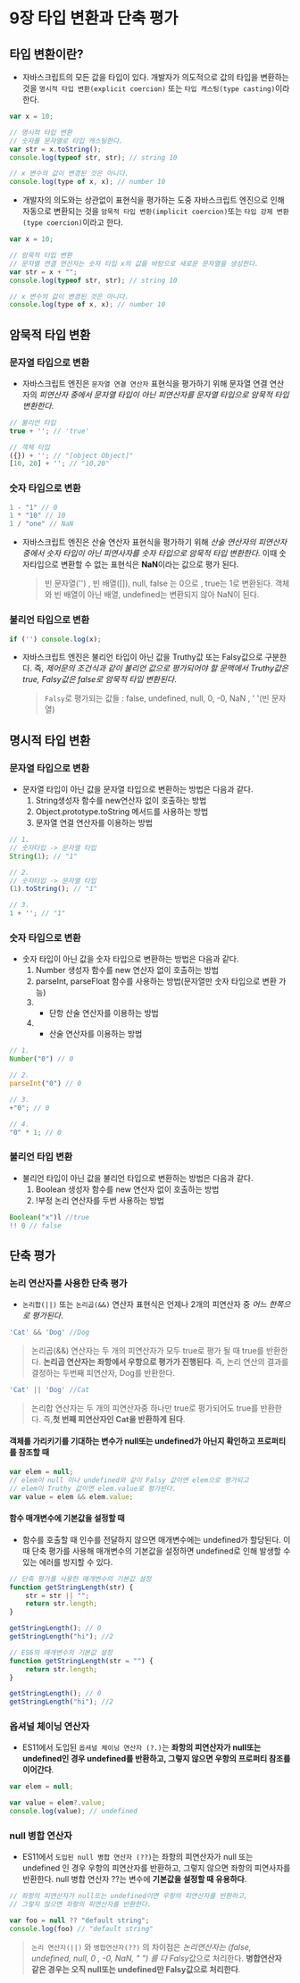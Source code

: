 # 9장 타입 변환과 단축 평가

## 타입 변환이란?

- 자바스크립트의 모든 값을 타입이 있다. 개발자가 의도적으로 값의 타입을 변환하는 것을 `명시적 타입 변환(explicit coercion)` 또는 `타입 캐스팅(type casting)`이라 한다.

```js
var x = 10;

// 명시적 타입 변환
// 숫자를 문자열로 타입 캐스팅한다.
var str = x.toString();
console.log(typeof str, str); // string 10

// x 변수의 값이 변경된 것은 아니다.
console.log(type of x, x); // number 10
```

- 개발자의 의도와는 상관없이 표현식을 평가하는 도중 자바스크립트 엔진으로 인해 자동으로 변환되는 것을 `암묵적 타입 변환(implicit coercion)`또는 `타입 강제 변환(type coercion)`이라고 한다.

```js
var x = 10;

// 암묵적 타입 변환
// 문자열 연결 연산자는 숫자 타입 x의 값을 바탕으로 새로운 문자열을 생성한다.
var str = x + "";
console.log(typeof str, str); // string 10

// x 변수의 값이 변경된 것은 아니다.
console.log(type of x, x); // number 10
```

## 암묵적 타입 변환

### 문자열 타입으로 변환

- 자바스크립트 엔진은 `문자열 연결 연산자` 표현식을 평가하기 위해 문자열 연결 연산자의 *피연산자 중에서 문자열 타입이 아닌 피연산자를 문자열 타입으로 암묵적 타입 변환한다*.

```js
// 불리언 타입
true + ''; // 'true'

// 객체 타입
({}) + ''; // "[object Object]"
[10, 20] + ''; // "10,20"
```

### 숫자 타입으로 변환

```js
1 - "1" // 0
1 * "10" // 10
1 / "one" // NaN
```

- 자바스크립트 엔진은 산술 연산자 표현식을 평가하기 위해 *산술 연산자의 피연산자 중에서 숫자 타입이 아닌 피연사자를 숫자 타입으로 암묵적 타입 변환한다.* 이때 숫자타입으로 변환할 수 없는 표현식은 **NaN**이라는 값으로 평가 된다.
    > 빈 문자열('') , 빈 배열([]), null, false 는 0으로 , true는 1로 변환된다. 객체와 빈 배열이 아닌 배열, undefined는 변환되지 않아 NaN이 된다.

### 불리언 타입으로 변환

```js
if ('') console.log(x);
```

- 자바스크립트 엔진은 불리언 타입이 아닌 값을 Truthy값 또는 Falsy값으로 구분한다. 즉, *제어문의 조건식과 같이 불리언 값으로 평가되어야 할 문맥에서 Truthy값은 true, Falsy값은 false로 암묵적 타입 변환된다*.
    > `Falsy`로 평가되는 값들 : false, undefined, null, 0, -0, NaN , ' '(빈 문자열)

## 명시적 타입 변환

### 문자열 타입으로 변환

- 문자열 타입이 아닌 값을 문자열 타입으로 변환하는 방법은 다음과 같다.
    1. String생성자 함수를 new연산자 없이 호출하는 방법
    2. Object.prototype.toString 메서드를 사용하는 방법
    3. 문자열 연결 연산자를 이용하는 방법

```js
// 1.
// 숫자타입 -> 문자열 타입
String(1); // "1"

// 2.
// 숫자타입 -> 문자열 타입
(1).toString(); // "1"

// 3.
1 + ''; // "1"
```

### 숫자 타입으로 변환

- 숫자 타입이 아닌 값을 숫자 타입으로 변환하는 방법은 다음과 같다.
    1. Number 생성자 함수를 new 연산자 없이 호출하는 방법
    2. parseInt, parseFloat 함수를 사용하는 방법(문자열만 숫자 타입으로 변환 가능)
    3. + 단항 산술 연산자를 이용하는 방법
    4. * 산술 연산자를 이용하는 방법

```js
// 1. 
Number("0") // 0

// 2.
parseInt("0") // 0

// 3. 
+"0"; // 0

// 4.
"0" * 1; // 0
```

### 불리언 타입 변환

- 불리언 타입이 아닌 값을 불리언 타입으로 변환하는 방법은 다음과 같다.
    1. Boolean 생성자 함수를 new 연산자 없이 호출하는 방법
    2. !부정 논리 연산자를 두번 사용하는 방법

```js
Boolean("x")l //true
!! 0 // false
```

## 단축 평가

### 논리 연산자를 사용한 단축 평가

- `논리합(||)` 또는 `논리곱(&&)` 연산자 표현식은 언제나 2개의 피연산자 중 *어느 한쪽으로 평가된다*.

```js
'Cat' && 'Dog' //Dog
```


> 논리곱(&&) 연산자는 두 개의 피연산자가 모두 true로 평가 될 때 true를 반환한다. **논리곱 연산자는 좌항에서 우항으로 평가가 진행된다**. 즉, 논리 연산의 결과를 결정하는 두번째 피연산자, Dog를 반환한다.


```js
'Cat' || 'Dog' //Cat
```

> 논리합 연산자는 두 개의 피연산자중 하나만 true로 평가되어도 true를 반환한다. 즉,**첫 번째 피연산자인 Cat을 반환하게 된다**.

#### 객체를 가리키기를 기대하는 변수가 null또는 undefined가 아닌지 확인하고 프로퍼티를 참조할 때

```js
var elem = null;
// elem이 null 이나 undefined와 같이 Falsy 값이면 elem으로 평가되고
// elem이 Truthy 값이면 elem.value로 평가된다.
var value = elem && elem.value;
```

#### 함수 매개변수에 기본값을 설정할 때

- 함수를 호출할 때 인수를 전달하지 않으면 매개변수에는 undefined가 할당된다. 이때 단축 평가를 사용해 매개변수의 기본값을 설정하면 undefined로 인해 발생할 수 있는 에러를 방지할 수 있다.

```js
// 단축 평가를 사용한 매개변수의 기본값 설정
function getStringLength(str) {
    str = str || "";
    return str.length;
}

getStringLength(); // 0
getStringLength("hi"); //2

// ES6의 매개변수의 기본값 설정
function getStringLength(str = "") {
    return str.length;
}

getStringLength(); // 0
getStringLength("hi"); //2
```

### 옵셔널 체이닝 연산자

- ES11에서 도입된 `옵셔널 체이닝 연산자 (?.)`는 **좌항의 피연산자가 null또는 undefined인 경우 undefined를 반환하고, 그렇지 않으면 우항의 프로퍼티 참조를 이어간다**.

```js
var elem = null;

var value = elem?.value;
console.log(value); // undefined
```

### null 병합 연산자

- ES11에서 `도입된 null 병합 연산자 (??)`는 좌항의 피연산자가 null 또는 undefined 인 경우 우항의 피연산자를 반환하고, 그렇지 않으면 좌항의 피연사자를 반환한다. null 병합 연산자 ??는 변수에 **기본값을 설정할 때 유용하다**.

```js
// 좌항의 피연산자가 null또는 undefined이면 우항의 피연산자를 반환하고,
// 그렇지 않으면 좌항의 피연산자를 반환한다.

var foo = null ?? "default string";
console.log(foo) // "default string"
```

> `논리 연산자(||)` 와 `병합연산자(??)` 의 차이점은 *논리연산자는 (false, undefined, null, 0 , -0, NaN, " ") 를 다 Falsy*값으로 처리한다. **병합연산자 같은 경우는 오직 null또는 undefined만 Falsy값으로 처리한다**.
